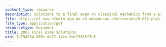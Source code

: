 ```yaml
---
content_type: resource
description: Solutions to a final exam on classical mechanics from a previous semester.
file: https://ol-ocw-studio-app-qa.s3.amazonaws.com/courses/8-012-physics-i-classical-mechanics-fall-2008/1d794534865ede7214fe0bf23815f7e5_2007_final_sol.pdf
file_type: application/pdf
resourcetype: Document
title: 2007 Final Exam Solutions
uid: 1d794534-865e-de72-14fe-0bf23815f7e5
---
```

